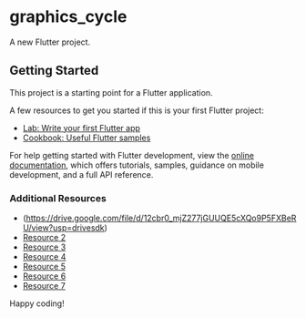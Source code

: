 # graphics_cycle

A new Flutter project.

## Getting Started

This project is a starting point for a Flutter application.

A few resources to get you started if this is your first Flutter project:

- [Lab: Write your first Flutter app](https://docs.flutter.dev/get-started/codelab)
- [Cookbook: Useful Flutter samples](https://docs.flutter.dev/cookbook)

For help getting started with Flutter development, view the [online documentation](https://docs.flutter.dev/), which offers tutorials, samples, guidance on mobile development, and a full API reference.

### Additional Resources

- (https://drive.google.com/file/d/12cbr0_mjZ277jGUUQE5cXQo9P5FXBeRU/view?usp=drivesdk)
- [Resource 2](https://drive.google.com/file/d/12RqT3dBZwNbebzDNHve8VCC1P1b6AAU9/view?usp=drivesdk)
- [Resource 3](https://drive.google.com/file/d/12P2SkEZbGNzdZh7i9sggTLLR_UuiLbRT/view?usp=drivesdk)
- [Resource 4](https://drive.google.com/file/d/12NoH8TZlANqS425C7oHA_SfAOJWnQwnd/view?usp=drivesdk)
- [Resource 5](https://drive.google.com/file/d/12NDa0ADPzuyWYhBux5-jYHcNLt9qh6Ks/view?usp=drivesdk)
- [Resource 6](https://drive.google.com/file/d/12MQqL2a9TnylJVrGCK-t6N2gDYui4dM3/view?usp=drivesdk)
- [Resource 7](https://drive.google.com/file/d/12Jv5Kl3_X83U_BLzArFAKp6IcV5LtvzD/view?usp=drivesdk)

Happy coding!
